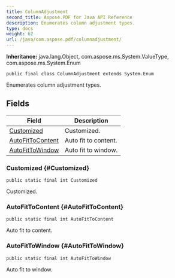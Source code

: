 ```yaml
---
title: ColumnAdjustment
second_title: Aspose.PDF for Java API Reference
description: Enumerates column adjustment types.
type: docs
weight: 62
url: /java/com.aspose.pdf/columnadjustment/
---
```

**Inheritance:**
java.lang.Object, com.aspose.ms.System.ValueType, com.aspose.ms.System.Enum
```
public final class ColumnAdjustment extends System.Enum
```

Enumerates column adjustment types.
## Fields

| Field | Description |
| --- | --- |
| [Customized](#Customized) | Customized. |
| [AutoFitToContent](#AutoFitToContent) | Auto fit to content. |
| [AutoFitToWindow](#AutoFitToWindow) | Auto fit to window. |
### Customized {#Customized}
```
public static final int Customized
```


Customized.

### AutoFitToContent {#AutoFitToContent}
```
public static final int AutoFitToContent
```


Auto fit to content.

### AutoFitToWindow {#AutoFitToWindow}
```
public static final int AutoFitToWindow
```


Auto fit to window.

